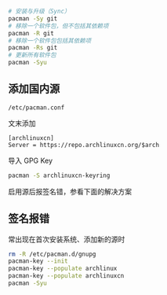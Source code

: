 ```bash
# 安装与升级（Sync）
pacman -Sy git
# 移除一个软件包，但不包括其依赖项
pacman -R git
# 移除一个软件包包括其依赖项
pacman -Rs git
# 更新所有软件包
pacman -Syu
```

## 添加国内源

`/etc/pacman.conf`

文末添加

```
[archlinuxcn]
Server = https://repo.archlinuxcn.org/$arch
```

导入 GPG Key

```bash
pacman -S archlinuxcn-keyring
```

启用源后报签名错，参看下面的解决方案

## 签名报错

常出现在首次安装系统、添加新的源时

```bash
rm -R /etc/pacman.d/gnupg
pacman-key --init
pacman-key --populate archlinux
pacman-key --populate archlinuxcn
pacman -Syu
```